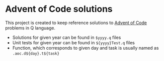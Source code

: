 # Advent of Code solutions
This project is created to keep reference solutions to [Advent of Code](https://adventofcode.com/) problems in Q language.

* Solutions for given year can be found in ```$yyyy.q``` files
* Unit tests for given year can be found in ```${yyyy}Test.q``` files
* Function, which corresponds to given day and task is usually named as ```.aoc.d${day}.t${task}```

